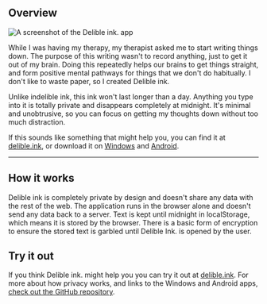 ## Overview

![A screenshot of the Delible ink. app](delible.jpg)

While I was having my therapy, my therapist asked me to start writing things down. The purpose of this writing wasn't to record anything, just to get it out of my brain. Doing this repeatedly helps our brains to get things straight, and form positive mental pathways for things that we don't do habitually. I don't like to waste paper, so I created Delible ink.

Unlike indelible ink, this ink won't last longer than a day. Anything you type into it is totally private and disappears completely at midnight. It's minimal and unobtrusive, so you can focus on getting my thoughts down without too much distraction.

If this sounds like something that might help you, you can find it at [delible.ink](https://delible.ink/), or download it on [Windows](https://apps.microsoft.com/detail/9mxbbnkn1t9x?hl=en-gb&gl=US) and [Android](https://play.google.com/store/apps/details?id=ink.delible.twa).

----

## How it works

Delible ink is completely private by design and doesn't share any data with the rest of the web. The application runs in the browser alone and doesn't send any data back to a server. Text is kept until midnight in localStorage, which means it is stored by the browser. There is a basic form of encryption to ensure the stored text is garbled until Delible Ink. is opened by the user.

## Try it out

If you think Delible ink. might help you you can try it out at [delible.ink](https://delible.ink). For more about how privacy works, and links to the Windows and Android apps, [check out the GitHub repository](https://github.com/jrmedd/delible).